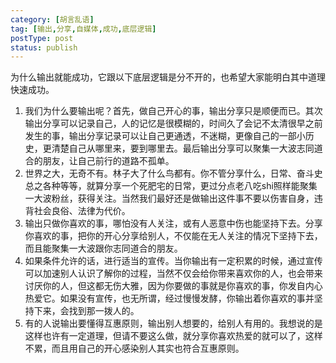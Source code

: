 ```yaml
---
category: [胡言乱语]
tag: [输出,分享,自媒体,成功,底层逻辑]
postType: post
status: publish
---
```


为什么输出就能成功，它跟以下底层逻辑是分不开的，也希望大家能明白其中道理快速成功。

1. 我们为什么要输出呢？首先，做自己开心的事，输出分享只是顺便而已。其次输出分享可以记录自己，人的记忆是很模糊的，时间久了会记不太清很早之前发生的事，输出分享记录可以让自己更通透，不迷糊，更像自己的一部小历史，更清楚自己从哪里来，要到哪里去。最后输出分享可以聚集一大波志同道合的朋友，让自己前行的道路不孤单。
2. 世界之大，无奇不有。林子大了什么鸟都有。你不管分享什么，日常、奋斗史总之各种等等，就算分享一个死肥宅的日常，更过分点老八吃shi照样能聚集一大波粉丝，获得关注。当然我们最好还是做输出这件事不要以伤害自身，违背社会良俗、法律为代价。  
3. 输出只做你喜欢的事，哪怕没有人关注，或有人恶意中伤也能坚持下去。分享你喜欢的事，把你的开心分享给别人，不仅能在无人关注的情况下坚持下去，而且能聚集一大波跟你志同道合的朋友。
4. 如果条件允许的话，进行适当的宣传。当你输出有一定积累的时候，通过宣传可以加速别人认识了解你的过程，当然不仅会给你带来喜欢你的人，也会带来讨厌你的人，但这都无伤大雅，因为你要做的事就是你喜欢的事，你发自内心热爱它。如果没有宣传，也无所谓，经过慢慢发酵，你输出着你喜欢的事并坚持下来，会找到那一拨人的。
5. 有的人说输出要懂得互惠原则，输出别人想要的，给别人有用的。我想说的是这样也许有一定道理，但请不要这么做，就分享你喜欢热爱的就可以了，这样不累，而且用自己的开心感染别人其实也符合互惠原则。